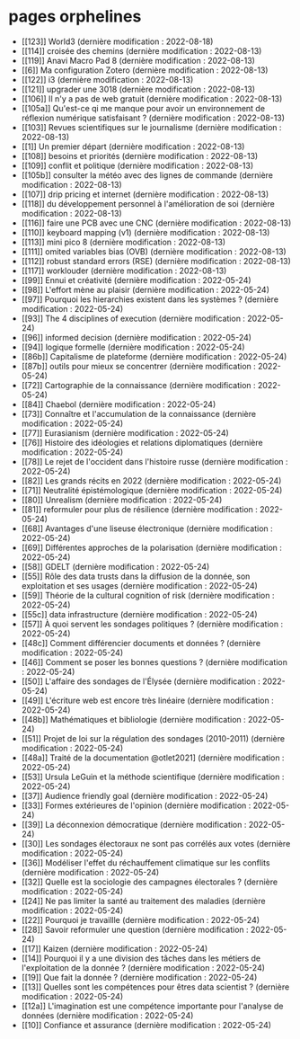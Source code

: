 # pages orphelines

- [[123]] World3 (dernière modification : 2022-08-18)
- [[114]] croisée des chemins (dernière modification : 2022-08-13)
- [[119]] Anavi Macro Pad 8 (dernière modification : 2022-08-13)
- [[6]] Ma configuration Zotero (dernière modification : 2022-08-13)
- [[122]] i3 (dernière modification : 2022-08-13)
- [[121]] upgrader une 3018 (dernière modification : 2022-08-13)
- [[106]] Il n'y a pas de web gratuit (dernière modification : 2022-08-13)
- [[105a]] Qu'est-ce qi me manque pour avoir un environnement de réflexion numérique satisfaisant ? (dernière modification : 2022-08-13)
- [[103]] Revues scientifiques sur le journalisme (dernière modification : 2022-08-13)
- [[1]] Un premier départ (dernière modification : 2022-08-13)
- [[108]] besoins et priorités (dernière modification : 2022-08-13)
- [[109]] conflit et politique (dernière modification : 2022-08-13)
- [[105b]] consulter la météo avec des lignes de commande (dernière modification : 2022-08-13)
- [[107]] drip pricing et internet (dernière modification : 2022-08-13)
- [[118]] du développement personnel à l'amélioration de soi (dernière modification : 2022-08-13)
- [[116]] faire une PCB avec une CNC (dernière modification : 2022-08-13)
- [[110]] keyboard mapping (v1) (dernière modification : 2022-08-13)
- [[113]] mini pico 8 (dernière modification : 2022-08-13)
- [[111]] omited variables bias (OVB) (dernière modification : 2022-08-13)
- [[112]] robust standard errors (RSE) (dernière modification : 2022-08-13)
- [[117]] worklouder (dernière modification : 2022-08-13)
- [[99]] Ennui et créativité (dernière modification : 2022-05-24)
- [[98]] L'effort mène au plaisir (dernière modification : 2022-05-24)
- [[97]] Pourquoi les hierarchies existent dans les systèmes ? (dernière modification : 2022-05-24)
- [[93]] The 4 disciplines of execution (dernière modification : 2022-05-24)
- [[96]] informed decision (dernière modification : 2022-05-24)
- [[94]] logique formelle (dernière modification : 2022-05-24)
- [[86b]] Capitalisme de plateforme (dernière modification : 2022-05-24)
- [[87b]] outils pour mieux se concentrer (dernière modification : 2022-05-24)
- [[72]] Cartographie de la connaissance (dernière modification : 2022-05-24)
- [[84]] Chaebol (dernière modification : 2022-05-24)
- [[73]] Connaître et l'accumulation de la connaissance (dernière modification : 2022-05-24)
- [[77]] Eurasianism (dernière modification : 2022-05-24)
- [[76]] Histoire des idéologies et relations diplomatiques (dernière modification : 2022-05-24)
- [[78]] Le rejet de l'occident dans l'histoire russe (dernière modification : 2022-05-24)
- [[82]] Les grands récits en 2022 (dernière modification : 2022-05-24)
- [[71]] Neutralité épistémologique (dernière modification : 2022-05-24)
- [[80]] Unrealism (dernière modification : 2022-05-24)
- [[81]] reformuler pour plus de résilience (dernière modification : 2022-05-24)
- [[68]] Avantages d'une liseuse électronique (dernière modification : 2022-05-24)
- [[69]] Différentes approches de la polarisation (dernière modification : 2022-05-24)
- [[58]] GDELT (dernière modification : 2022-05-24)
- [[55]] Rôle des data trusts dans la diffusion de la donnée, son exploitation et ses usages (dernière modification : 2022-05-24)
- [[59]] Théorie de la cultural cognition of risk (dernière modification : 2022-05-24)
- [[55c]] data infrastructure (dernière modification : 2022-05-24)
- [[57]] À quoi servent les sondages politiques ? (dernière modification : 2022-05-24)
- [[48c]] Comment différencier documents et données ? (dernière modification : 2022-05-24)
- [[46]] Comment se poser les bonnes questions ? (dernière modification : 2022-05-24)
- [[50]] L'affaire des sondages de l'Élysée (dernière modification : 2022-05-24)
- [[49]] L'écriture web est encore très linéaire (dernière modification : 2022-05-24)
- [[48b]] Mathématiques et bibliologie (dernière modification : 2022-05-24)
- [[51]] Projet de loi sur la régulation des sondages (2010-2011) (dernière modification : 2022-05-24)
- [[48a]] Traité de la documentation @otlet2021] (dernière modification : 2022-05-24)
- [[53]] Ursula LeGuin et la méthode scientifique (dernière modification : 2022-05-24)
- [[37]] Audience friendly goal (dernière modification : 2022-05-24)
- [[33]] Formes extérieures de l'opinion (dernière modification : 2022-05-24)
- [[39]] La déconnexion démocratique (dernière modification : 2022-05-24)
- [[30]] Les sondages électoraux ne sont pas corrélés aux votes (dernière modification : 2022-05-24)
- [[36]] Modéliser l'effet du réchauffement climatique sur les conflits (dernière modification : 2022-05-24)
- [[32]] Quelle est la sociologie des campagnes électorales ? (dernière modification : 2022-05-24)
- [[24]] Ne pas limiter la santé au traitement des maladies (dernière modification : 2022-05-24)
- [[22]] Pourquoi je travaillle (dernière modification : 2022-05-24)
- [[28]] Savoir reformuler une question (dernière modification : 2022-05-24)
- [[17]] Kaizen (dernière modification : 2022-05-24)
- [[14]] Pourquoi il y a une division des tâches dans les métiers de l'exploitation de la  donnée ? (dernière modification : 2022-05-24)
- [[19]] Que fait la donnée ? (dernière modification : 2022-05-24)
- [[13]] Quelles sont les compétences pour êtres data scientist ? (dernière modification : 2022-05-24)
- [[12a]] L'imagination est une compétence importante pour l'analyse de données (dernière modification : 2022-05-24)
- [[10]] Confiance et assurance (dernière modification : 2022-05-24)
